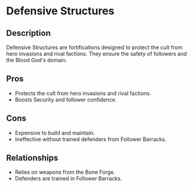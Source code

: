 # Defensive Structures

## Description
Defensive Structures are fortifications designed to protect the cult from hero invasions and rival factions. They ensure the safety of followers and the Blood God's domain.

## Pros
- Protects the cult from hero invasions and rival factions.
- Boosts Security and follower confidence.

## Cons
- Expensive to build and maintain.
- Ineffective without trained defenders from Follower Barracks.

## Relationships
- Relies on weapons from the Bone Forge.
- Defenders are trained in Follower Barracks.
